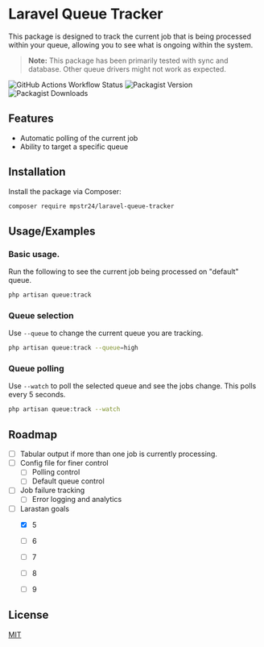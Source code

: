 
# Laravel Queue Tracker

This package is designed to track the current job that is being processed within your queue, allowing you to see what is ongoing within the system.

> **Note:** This package has been primarily tested with sync and database. Other queue drivers might not work as expected.

![GitHub Actions Workflow Status](https://img.shields.io/github/actions/workflow/status/mpstr24/laravel-queue-tracker/run-tests.yml?branch=main)
![Packagist Version](https://img.shields.io/packagist/v/mpstr24/laravel-queue-tracker)
![Packagist Downloads](https://img.shields.io/packagist/dt/mpstr24/laravel-queue-tracker)

## Features

- Automatic polling of the current job
- Ability to target a specific queue

## Installation

Install the package via Composer:

```bash
composer require mpstr24/laravel-queue-tracker
```

## Usage/Examples

### Basic usage.
Run the following to see the current job being processed on "default" queue.

```bash
php artisan queue:track
```

### Queue selection

Use ```--queue``` to change the current queue you are tracking.

```bash
php artisan queue:track --queue=high
```

### Queue polling

Use ```--watch``` to poll the selected queue and see the jobs change. This polls every 5 seconds.

```bash
php artisan queue:track --watch
```

## Roadmap

- [ ] Tabular output if more than one job is currently processing.
- [ ] Config file for finer control
  - [ ] Polling control
  - [ ] Default queue control
- [ ] Job failure tracking
  - [ ] Error logging and analytics
- [ ] Larastan goals
    - [x] 5
    - [ ] 6
    - [ ] 7
    - [ ] 8
    - [ ] 9


## License

[MIT](https://choosealicense.com/licenses/mit/)

